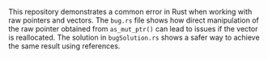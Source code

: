 This repository demonstrates a common error in Rust when working with raw pointers and vectors. The `bug.rs` file shows how direct manipulation of the raw pointer obtained from `as_mut_ptr()` can lead to issues if the vector is reallocated. The solution in `bugSolution.rs` shows a safer way to achieve the same result using references.